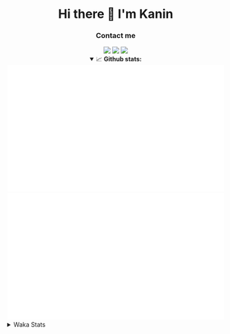 <div align="center">
 <h1>Hi there 👋 I'm Kanin</h1>
 <h3>Contact me</h3>
 <a href="mailto:im@kanin.dev"><img src="https://img.shields.io/badge/gmail-%23D14836.svg?&style=for-the-badge&logo=gmail&logoColor=white"/></a>
 <a href="https://twitter.com/KaninDev"><img src="https://img.shields.io/badge/twitter-%231DA1F2.svg?&style=for-the-badge&logo=twitter&logoColor=white"/></a>
 <a href="https://www.linkedin.com/in/KaninDev"><img src="https://img.shields.io/badge/linkedin-%230077B5.svg?&style=for-the-badge&logo=linkedin&logoColor=white"/></a>
<details open>
  <summary>📈 <b>Github stats:</b></summary>
  <img src="https://github.com/Kanin/Kanin/blob/master/scripts/GitHubStats/generated/overview.svg"/>
  <img src="https://github.com/Kanin/Kanin/blob/master/scripts/GitHubStats/generated/languages.svg"/>
</details>
</div>

<details>
 <summary>Waka Stats</summary>

<!--START_SECTION:waka-->
![Code Time](http://img.shields.io/badge/Code%20Time-2%2C066%20hrs%2032%20mins-blue)

![Profile Views](http://img.shields.io/badge/Profile%20Views-0-blue)

![Lines of code](https://img.shields.io/badge/From%20Hello%20World%20I%27ve%20Written-840.1%20thousand%20lines%20of%20code-blue)

**🐱 My GitHub Data** 

> 📦 101.5 kB Used in GitHub's Storage 
 > 
> 🏆 471 Contributions in the Year 2023
 > 
> 🚫 Not Opted to Hire
 > 
> 📜 21 Public Repositories 
 > 
> 🔑 10 Private Repositories 
 > 
**I'm an Early 🐤** 

```text
🌞 Morning                2126 commits        ██████░░░░░░░░░░░░░░░░░░░   25.31 % 
🌆 Daytime                2513 commits        ███████░░░░░░░░░░░░░░░░░░   29.92 % 
🌃 Evening                2492 commits        ███████░░░░░░░░░░░░░░░░░░   29.67 % 
🌙 Night                  1269 commits        ████░░░░░░░░░░░░░░░░░░░░░   15.11 % 
```
📅 **I'm Most Productive on Monday** 

```text
Monday                   1599 commits        █████░░░░░░░░░░░░░░░░░░░░   19.04 % 
Tuesday                  1122 commits        ███░░░░░░░░░░░░░░░░░░░░░░   13.36 % 
Wednesday                782 commits         ██░░░░░░░░░░░░░░░░░░░░░░░   09.31 % 
Thursday                 1248 commits        ████░░░░░░░░░░░░░░░░░░░░░   14.86 % 
Friday                   1332 commits        ████░░░░░░░░░░░░░░░░░░░░░   15.86 % 
Saturday                 814 commits         ██░░░░░░░░░░░░░░░░░░░░░░░   09.69 % 
Sunday                   1503 commits        ████░░░░░░░░░░░░░░░░░░░░░   17.89 % 
```


📊 **This Week I Spent My Time On** 

```text
🕑︎ Time Zone: America/New_York

💬 Programming Languages: 
Python                   15 hrs 13 mins      ███████████████████████░░   90.80 % 
virtualenv               46 mins             █░░░░░░░░░░░░░░░░░░░░░░░░   04.59 % 
Java                     35 mins             █░░░░░░░░░░░░░░░░░░░░░░░░   03.51 % 
.env file                4 mins              ░░░░░░░░░░░░░░░░░░░░░░░░░   00.42 % 
requirements.txt         3 mins              ░░░░░░░░░░░░░░░░░░░░░░░░░   00.37 % 

🔥 Editors: 
PyCharm                  16 hrs 10 mins      ████████████████████████░   96.48 % 
IntelliJ                 35 mins             █░░░░░░░░░░░░░░░░░░░░░░░░   03.52 % 

🐱‍💻 Projects: 
BB-CommunityBot          11 hrs 1 min        ████████████████░░░░░░░░░   65.81 % 
MediaUploader            3 hrs 54 mins       ██████░░░░░░░░░░░░░░░░░░░   23.31 % 
monopolybutgood          57 mins             █░░░░░░░░░░░░░░░░░░░░░░░░   05.71 % 
colors                   33 mins             █░░░░░░░░░░░░░░░░░░░░░░░░   03.36 % 
QuartTesting             15 mins             ░░░░░░░░░░░░░░░░░░░░░░░░░   01.55 % 

💻 Operating System: 
Windows                  16 hrs 45 mins      █████████████████████████   100.00 % 
```

**I Mostly Code in Python** 

```text
Python                   26 repos            ██████████████░░░░░░░░░░░   57.78 % 
Java                     7 repos             ████░░░░░░░░░░░░░░░░░░░░░   15.56 % 
JavaScript               4 repos             ██░░░░░░░░░░░░░░░░░░░░░░░   08.89 % 
Kotlin                   2 repos             █░░░░░░░░░░░░░░░░░░░░░░░░   04.44 % 
HTML                     2 repos             █░░░░░░░░░░░░░░░░░░░░░░░░   04.44 % 
```



**Timeline**

![Lines of Code chart](https://raw.githubusercontent.com/Kanin/Kanin/master/assets/bar_graph.png)


 Last Updated on 23/07/2023 09:04:24 UTC
<!--END_SECTION:waka-->
</details>
